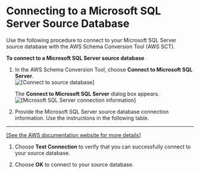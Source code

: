 # Connecting to a Microsoft SQL Server Source Database<a name="CHAP_SchemaConversionTool.GettingStarted.Source.SQLServer"></a>

Use the following procedure to connect to your Microsoft SQL Server source database with the AWS Schema Conversion Tool \(AWS SCT\)\. 

**To connect to a Microsoft SQL Server source database**

1. In the AWS Schema Conversion Tool, choose **Connect to Microsoft SQL Server**\.   
![\[Connect to source database\]](http://docs.aws.amazon.com/SchemaConversionTool/latest/userguide/images/file_connect_to_sqlserver.png)

   The **Connect to Microsoft SQL Server** dialog box appears\.  
![\[Microsoft SQL Server connection information\]](http://docs.aws.amazon.com/SchemaConversionTool/latest/userguide/images/source-sql-server.png)

1. Provide the Microsoft SQL Server source database connection information\. Use the instructions in the following table\.   
****    
[\[See the AWS documentation website for more details\]](http://docs.aws.amazon.com/SchemaConversionTool/latest/userguide/CHAP_SchemaConversionTool.GettingStarted.Source.SQLServer.html)

1. Choose **Test Connection** to verify that you can successfully connect to your source database\. 

1. Choose **OK** to connect to your source database\.